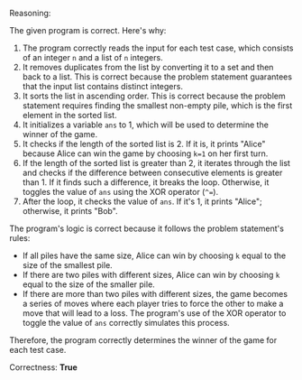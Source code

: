 Reasoning:

The given program is correct. Here's why:

1. The program correctly reads the input for each test case, which consists of an integer `n` and a list of `n` integers.
2. It removes duplicates from the list by converting it to a set and then back to a list. This is correct because the problem statement guarantees that the input list contains distinct integers.
3. It sorts the list in ascending order. This is correct because the problem statement requires finding the smallest non-empty pile, which is the first element in the sorted list.
4. It initializes a variable `ans` to 1, which will be used to determine the winner of the game.
5. It checks if the length of the sorted list is 2. If it is, it prints "Alice" because Alice can win the game by choosing `k=1` on her first turn.
6. If the length of the sorted list is greater than 2, it iterates through the list and checks if the difference between consecutive elements is greater than 1. If it finds such a difference, it breaks the loop. Otherwise, it toggles the value of `ans` using the XOR operator (`^=`).
7. After the loop, it checks the value of `ans`. If it's 1, it prints "Alice"; otherwise, it prints "Bob".

The program's logic is correct because it follows the problem statement's rules:

* If all piles have the same size, Alice can win by choosing `k` equal to the size of the smallest pile.
* If there are two piles with different sizes, Alice can win by choosing `k` equal to the size of the smaller pile.
* If there are more than two piles with different sizes, the game becomes a series of moves where each player tries to force the other to make a move that will lead to a loss. The program's use of the XOR operator to toggle the value of `ans` correctly simulates this process.

Therefore, the program correctly determines the winner of the game for each test case.

Correctness: **True**
